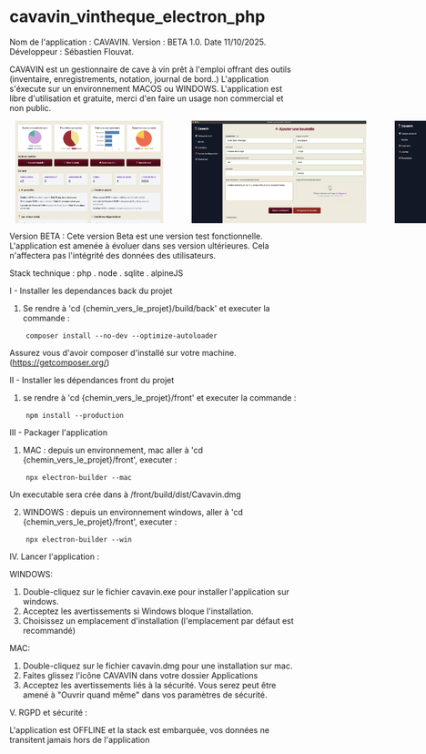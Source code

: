 # cavavin_vintheque_electron_php

Nom de l'application : CAVAVIN.
Version : BETA 1.0.
Date 11/10/2025.
Développeur : Sébastien Flouvat.

CAVAVIN est un gestionnaire de cave à vin prêt à l'emploi offrant des outils (inventaire, enregistrements, notation, journal de bord..)
L'application s'éxecute sur un environnement MACOS ou WINDOWS.
L'application est libre d'utilisation et gratuite, merci d'en faire un usage non commercial et non public.

<div style="display:flex; gap:30px;">
<img style="padding:0 10px" width="322" height="180" alt="img1" src="https://github.com/sebf830/cavavin_vintheque_electron_php/blob/master/screenshots/1.png">
<img style="padding:0 10px" width="322" height="180"alt="img1" src="https://github.com/sebf830/cavavin_vintheque_electron_php/blob/master/screenshots/2.png">
<img style="padding:0 10px" width="322" height="180" alt="img1" src="https://github.com/sebf830/cavavin_vintheque_electron_php/blob/master/screenshots/3.png">
<img style="padding:0 10px" width="150" height="180" alt="img1" src="https://github.com/sebf830/cavavin_vintheque_electron_php/blob/master/screenshots/3.png">
</div>

Version BETA :
Cete version Beta est une version test fonctionnelle. 
L'application est amenée à évoluer dans ses version ultérieures.
Cela n'affectera pas l'intégrité des données des utilisateurs.

Stack technique : php . node . sqlite . alpineJS


I - Installer les dependances back du projet
1. Se rendre à 'cd {chemin_vers_le_projet}/build/back' et executer la commande : 
```
    composer install --no-dev --optimize-autoloader
```
Assurez vous d'avoir composer d'installé sur votre machine. (https://getcomposer.org/)

II - Installer les dépendances front du projet
1. se rendre à 'cd {chemin_vers_le_projet}/front' et executer la commande : 
``` 
    npm install --production
```

III - Packager l'application 
1. MAC : depuis un environnement, mac aller à 'cd {chemin_vers_le_projet}/front', executer : 
``` 
    npx electron-builder --mac
```
Un executable sera crée dans à /front/build/dist/Cavavin.dmg

2. WINDOWS : depuis un environnement windows, aller à 'cd {chemin_vers_le_projet}/front', executer : 
``` 
    npx electron-builder --win
```

IV. Lancer l'application :

WINDOWS: 
1. Double-cliquez sur le fichier cavavin.exe pour installer l'application sur windows.
2. Acceptez les avertissements si Windows bloque l'installation.
3. Choisissez un emplacement d'installation (l'emplacement par défaut est recommandé)

MAC:
1. Double-cliquez sur le fichier cavavin.dmg pour une installation sur mac.
2. Faites glissez l'icône CAVAVIN dans votre dossier Applications
3. Acceptez les avertissements liés à la sécurité. 
Vous serez peut être amené à "Ouvrir quand même" dans vos paramètres de sécurité.


V. RGPD et sécurité : 

L'application est OFFLINE et la stack est embarquée, vos données ne transitent jamais hors de l'application


